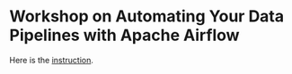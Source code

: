 # Workshop on Automating Your Data Pipelines with Apache Airflow

Here is the [instruction](instruction.md).